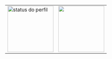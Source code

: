 <table>
  <tr>
    <td>
      <a href="#">
        <img src="https://github-readme-stats.vercel.app/api?username=RickyM7&locale=pt-br&theme=transparent&hide=stars&show_icons=true&rank_icon=github" height=150 align="center" alt="status do perfil"/>
      </a>
    </td>
    <td>
      <a href="#">
        <img src="https://github-readme-stats.vercel.app/api/top-langs?username=RickyM7&layout=compact&locale=pt-br&theme=transparent" height=150 align="center"/>
      </a>
    </td>
  </tr>
</table>

